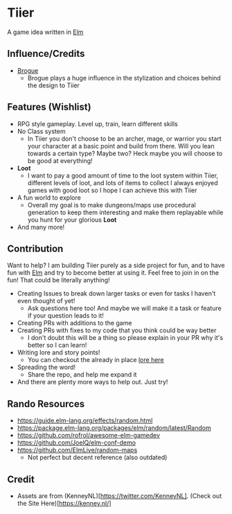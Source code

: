 # Tiier
A game idea written in [Elm](https://elm-lang.org/)

## Influence/Credits

- [Brogue](https://sites.google.com/site/broguegame/)
  - Brogue plays a huge influence in the stylization and choices behind the design to Tiier

## Features (Wishlist)

- RPG style gameplay. Level up, train, learn different skills
- No Class system
  - In Tiier you don't choose to be an archer, mage, or warrior you start your character at a basic point and build from there. Will you lean towards a certain type? Maybe two? Heck maybe you will choose to be good at everything!
- **Loot**
  - I want to pay a good amount of time to the loot system within Tiier, different levels of loot, and lots of items to collect I always enjoyed games with good loot so I hope I can achieve this with Tiier
- A fun world to explore
  - Overall my goal is to make dungeons/maps use procedural generation to keep them interesting and make them replayable while you hunt for your glorious **Loot**
- And many more!

## Contribution

Want to help? I am building Tiier purely as a side project for fun, and to have fun with [Elm](https://elm-lang.org/) and try to become better at using it. Feel free to join in on the fun! That could be literally anything!

- Creating Issues to break down larger tasks or even for tasks I haven't even thought of yet!
  - Ask questions here too! And maybe we will make it a task or feature if your question leads to it!
- Creating PRs with additions to the game
- Creating PRs with fixes to my code that you think could be way better
  - I don't doubt this will be a thing so please explain in your PR why it's better so I can learn!
- Writing lore and story points!
  - You can checkout the already in place [lore here](./lore)
- Spreading the word!
  - Share the repo, and help me expand it
- And there are plenty more ways to help out. Just try!

## Rando Resources

- https://guide.elm-lang.org/effects/random.html
- https://package.elm-lang.org/packages/elm/random/latest/Random
- https://github.com/rofrol/awesome-elm-gamedev
- https://github.com/JoelQ/elm-conf-demo
- https://github.com/ElmLive/random-maps
  - Not perfect but decent reference (also outdated)

## Credit

- Assets are from (KenneyNL)[https://twitter.com/KenneyNL]. (Check out the Site Here)[https://kenney.nl/]
